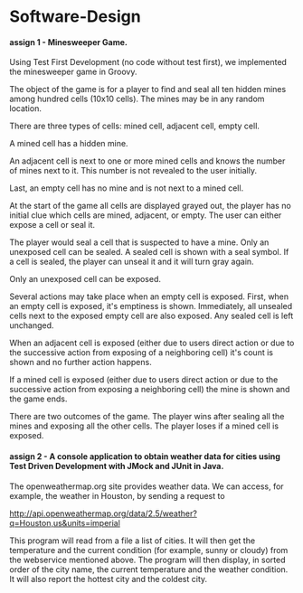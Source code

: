 # Software-Design

#### assign 1 - Minesweeper Game.
Using Test First Development (no code without test first), we implemented the minesweeper game in Groovy.

The object of the game is for a player to find and seal all ten hidden 
mines among hundred cells (10x10 cells). The mines may be in any random
location.

There are three types of cells: mined cell, adjacent cell, empty cell. 

A mined cell has a hidden mine.

An adjacent cell is next to one or more mined cells and knows the 
number of mines next to it. This number is not revealed to the user 
initially. 

Last, an empty cell has no mine and is not next to a mined cell.

At the start of the game all cells are displayed grayed out, the player 
has no initial clue which cells are mined, adjacent, or empty. The user 
can either expose a cell or seal it.

The player would seal a cell that is suspected to have a mine. Only an 
unexposed cell can be sealed. A sealed cell is shown with a seal symbol. 
If a cell is sealed, the player can unseal it and it will turn gray again. 

Only an unexposed cell can be exposed. 

Several actions may take place when an empty cell is exposed. First, when 
an empty cell is exposed, it's emptiness is shown. Immediately, all
unsealed cells next to the exposed empty cell are also exposed. Any sealed 
cell is left unchanged.

When an adjacent cell is exposed (either due to users direct action or due 
to the successive action from exposing of a neighboring cell) it's count 
is shown and no further action happens. 

If a mined cell is exposed (either due to users direct action or due to 
the successive action from exposing a neighboring cell) the mine is shown 
and the game ends.

There are two outcomes of the game. The player wins after sealing all the 
mines and exposing all the other cells. The player loses if a mined cell 
is exposed.

#### assign 2 - A console application to obtain weather data for cities using Test Driven Development with JMock and JUnit in Java.

The openweathermap.org site provides weather data. We can access, for example,
the weather in Houston, by sending a request to

http://api.openweathermap.org/data/2.5/weather?q=Houston,us&units=imperial

This program will read from a file a list of cities. It will then get the temperature and the current condition (for example, sunny or cloudy) from the webservice mentioned above. The program will then display, in sorted order of the city name, the current temperature and the weather condition. 
It will also report the hottest city and the coldest city.
